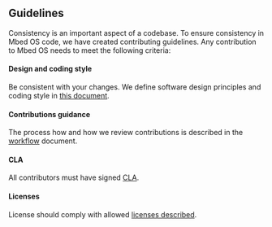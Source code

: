 ## Guidelines

Consistency is an important aspect of a codebase. To ensure consistency in Mbed OS code, we have created contributing guidelines. Any contribution to Mbed OS needs to meet the following criteria:

#### Design and coding style

Be consistent with your changes. We define software design principles and coding style in [this document](style.html).

#### Contributions guidance

The process how and how we review contributions is described in the [workflow](workflow.html) document.

#### CLA

All contributors must have signed [CLA](cla.html).

#### Licenses

License should comply with allowed [licenses described](license.html).
